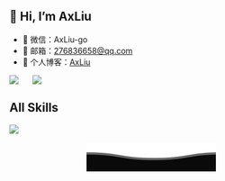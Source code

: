 ## 👋 Hi, I’m AxLiu
- 💬 微信：AxLiu-go
- 📩 邮箱：276836658@qq.com
- 📝 个人博客：<a href="https://www.axcode.top/" target="_blank">AxLiu</a>
<div style="display:flex" height="auto" width="auto">
    <img align="center" src="https://github-readme-stats.vercel.app/api?username=AxLiupore&show_icons=true&theme=transparent"/>
    <img style="margin-left: 25px;" align="center" src="https://github-readme-stats.vercel.app/api/top-langs/?username=axliupore&hide_title=true&hide_border=true&layout=compact&bg_color=0,73FA79,73FDFF,D783FF&theme=graywhite&locale=cn&range=all_time" />
</div>

## All Skills
<p>
 <a href="https://skillicons.dev">
    <img src="https://skillicons.dev/icons?i=go,git,rust,linux,ts,docker,kubernetes,vscode,redis,py" />
  </a>
</p>

<p align="center">
    <img src="https://github.com/AxLiupore/AxLiupore/blob/main/Bottom.svg" alt="Github Stats" />
</p>

